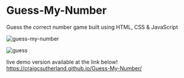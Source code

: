 # Guess-My-Number

Guess the correct number game built using HTML, CSS & JavaScript

![guess-my-number](https://user-images.githubusercontent.com/103643310/217377934-429f5dab-12f5-4c75-97be-549b316e0e4d.png)

![guess](https://user-images.githubusercontent.com/103643310/217377955-1fbdf473-7d6b-4d7c-b3c0-030251993813.png)

live demo version available at the link below!
https://craigcsutherland.github.io/Guess-My-Number/
